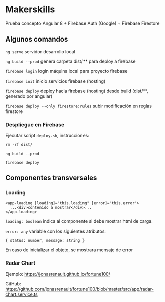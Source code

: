 # Makerskills

Prueba concepto Angular 8 + Firebase Auth (Google) + Firebase Firestore

## Algunos comandos

`ng serve` servidor desarrollo local

`ng build --prod` genera carpeta dist/** para deploy a firebase

`firebase login` login máquina local para proyecto firebase

`firebase init` inicio servicios firebase (hosting)

`firebase deploy` deploy hacia firebase (hosting) desde build (dist/**, generado por angular)

`firebase deploy --only firestore:rules` subir modificación en reglas firestore

### Despliegue en Firebase

Ejecutar script `deploy.sh`, instrucciones:

`rm -rf dist/`

`ng build --prod`

`firebase deploy`

## Componentes transversales
### Loading
```
<app-loading [loading]="this.loading" [error]="this.error">
  ...<div>contenido a mostrar</div>...
</app-loading>
```

`loading: boolean` indica al componente si debe mostrar html de carga.

`error: any` variable con los siguientes atributos:
```
{ status: number, message: string }
```
En caso de inicializar el objeto, se mostrara mensaje de error

### Radar Chart

Ejemplo: https://jonasrenault.github.io/fortune100/

GitHub: https://github.com/jonasrenault/fortune100/blob/master/src/app/radar-chart.service.ts